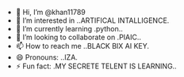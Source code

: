 - 👋 Hi, I’m @khan11789
- 👀 I’m interested in ..ARTIFICAL INTALLIGENCE.
- 🌱 I’m currently learning .python..
- 💞️ I’m looking to collaborate on .PIAIC..
- 📫 How to reach me ..BLACK BIX AI KEY.
- 😄 Pronouns: ..IZA.
- ⚡ Fun fact: .MY SECRETE TELENT IS LEARNING..

<!---
khgan11789/khgan11789 is a ✨ special ✨ repository because its `README.md` (this file) appears on your GitHub profile.
You can click the Preview link to take a look at your changes.
--->

